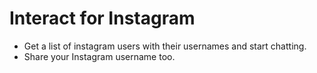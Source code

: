 # Interact for Instagram

- Get a list of instagram users with their usernames and start chatting.
- Share your Instagram username too.
